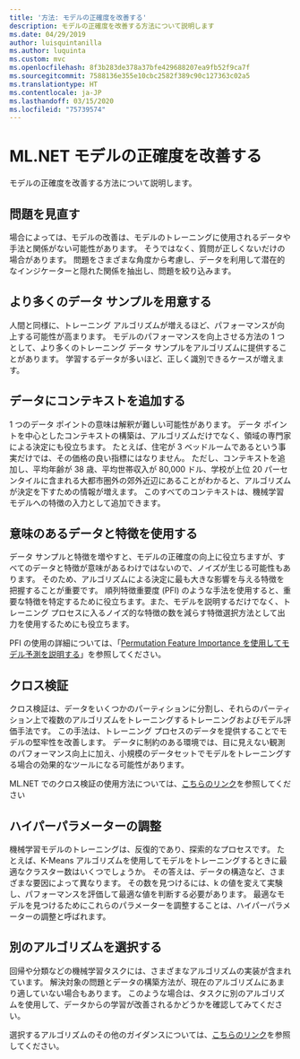 ```yaml
---
title: '方法: モデルの正確度を改善する'
description: モデルの正確度を改善する方法について説明します
ms.date: 04/29/2019
author: luisquintanilla
ms.author: luquinta
ms.custom: mvc
ms.openlocfilehash: 8f3b283de378a37bfe429688207ea9fb52f9ca7f
ms.sourcegitcommit: 7588136e355e10cbc2582f389c90c127363c02a5
ms.translationtype: HT
ms.contentlocale: ja-JP
ms.lasthandoff: 03/15/2020
ms.locfileid: "75739574"
---
```

# <a name="improve-mlnet-model-accuracy"></a>ML.NET モデルの正確度を改善する

モデルの正確度を改善する方法について説明します。

## <a name="reframe-the-problem"></a>問題を見直す

場合によっては、モデルの改善は、モデルのトレーニングに使用されるデータや手法と関係がない可能性があります。 そうではなく、質問が正しくないだけの場合があります。 問題をさまざまな角度から考慮し、データを利用して潜在的なインジケーターと隠れた関係を抽出し、問題を絞り込みます。

## <a name="provide-more-data-samples"></a>より多くのデータ サンプルを用意する

人間と同様に、トレーニング アルゴリズムが増えるほど、パフォーマンスが向上する可能性が高まります。 モデルのパフォーマンスを向上させる方法の 1 つとして、より多くのトレーニング データ サンプルをアルゴリズムに提供することがあります。 学習するデータが多いほど、正しく識別できるケースが増えます。

## <a name="add-context-to-the-data"></a>データにコンテキストを追加する

1 つのデータ ポイントの意味は解釈が難しい可能性があります。 データ ポイントを中心としたコンテキストの構築は、アルゴリズムだけでなく、領域の専門家による決定にも役立ちます。 たとえば、住宅が 3 ベッドルームであるという事実だけでは、その価格の良い指標にはなりません。 ただし、コンテキストを追加し、平均年齢が 38 歳、平均世帯収入が 80,000 ドル、学校が上位 20 パーセンタイルに含まれる大都市圏外の郊外近辺にあることがわかると、アルゴリズムが決定を下すための情報が増えます。 このすべてのコンテキストは、機械学習モデルへの特徴の入力として追加できます。

## <a name="use-meaningful-data-and-features"></a>意味のあるデータと特徴を使用する

データ サンプルと特徴を増やすと、モデルの正確度の向上に役立ちますが、すべてのデータと特徴が意味があるわけではないので、ノイズが生じる可能性もあります。 そのため、アルゴリズムによる決定に最も大きな影響を与える特徴を把握することが重要です。 順列特徴重要度 (PFI) のような手法を使用すると、重要な特徴を特定するために役立ちます。また、モデルを説明するだけでなく、トレーニング プロセスに入るノイズ的な特徴の数を減らす特徴選択方法として出力を使用するためにも役立ちます。

PFI の使用の詳細については、「[Permutation Feature Importance を使用してモデル予測を説明する](../how-to-guides/explain-machine-learning-model-permutation-feature-importance-ml-net.md)」を参照してください。

## <a name="cross-validation"></a>クロス検証

クロス検証は、データをいくつかのパーティションに分割し、それらのパーティション上で複数のアルゴリズムをトレーニングするトレーニングおよびモデル評価手法です。 この手法は、トレーニング プロセスのデータを提供することでモデルの堅牢性を改善します。 データに制約のある環境では、目に見えない観測のパフォーマンス向上に加え、小規模のデータセットでモデルをトレーニングする場合の効果的なツールになる可能性があります。

ML.NET でのクロス検証の使用方法については、[こちらのリンク](../how-to-guides/train-machine-learning-model-cross-validation-ml-net.md)を参照してください

## <a name="hyperparameter-tuning"></a>ハイパーパラメーターの調整

機械学習モデルのトレーニングは、反復的であり、探索的なプロセスです。 たとえば、K-Means アルゴリズムを使用してモデルをトレーニングするときに最適なクラスター数はいくつでしょうか。 その答えは、データの構造など、さまざまな要因によって異なります。 その数を見つけるには、k の値を変えて実験し、パフォーマンスを評価して最適な値を判断する必要があります。 最適なモデルを見つけるためにこれらのパラメーターを調整することは、ハイパーパラメーターの調整と呼ばれます。

## <a name="choose-a-different-algorithm"></a>別のアルゴリズムを選択する

回帰や分類などの機械学習タスクには、さまざまなアルゴリズムの実装が含まれています。 解決対象の問題とデータの構築方法が、現在のアルゴリズムにあまり適していない場合もあります。 このような場合は、タスクに別のアルゴリズムを使用して、データからの学習が改善されるかどうかを確認してみてください。

選択するアルゴリズムのその他のガイダンスについては、[こちらのリンク](../how-to-choose-an-ml-net-algorithm.md)を参照してください。

